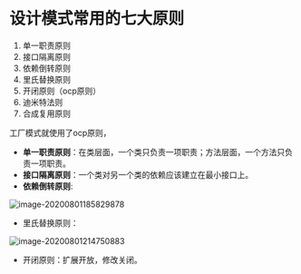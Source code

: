 # 设计模式常用的七大原则

1. 单一职责原则
2. 接口隔离原则
3. 依赖倒转原则
4. 里氏替换原则
5. 开闭原则（ocp原则）
6. 迪米特法则
7. 合成复用原则

工厂模式就使用了ocp原则，

- **单一职责原则**：在类层面，一个类只负责一项职责；方法层面，一个方法只负责一项职责。
- **接口隔离原则**：一个类对另一个类的依赖应该建立在最小接口上。 
- **依赖倒转原则**:

![image-20200801185829878](C:\Users\FirstDream\AppData\Roaming\Typora\typora-user-images\image-20200801185829878.png)

- 里氏替换原则：

![image-20200801214750883](C:\Users\FirstDream\AppData\Roaming\Typora\typora-user-images\image-20200801214750883.png)

- 开闭原则：扩展开放，修改关闭。

